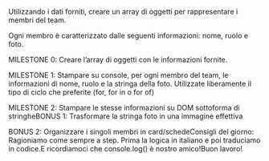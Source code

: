 Utilizzando i dati forniti, creare un array di oggetti per rappresentare i membri del team.

Ogni membro è caratterizzato dalle seguenti informazioni: nome, ruolo e foto.

MILESTONE 0:
Creare l’array di oggetti con le informazioni fornite.

MILESTONE 1:
Stampare su console, per ogni membro del team, le informazioni di nome, ruolo e la stringa della foto.
Utilizzate liberamente il tipo di ciclo che preferite (for, for in o for of)

MILESTONE 2:
Stampare le stesse informazioni su DOM sottoforma di stringheBONUS 1:
Trasformare la stringa foto in una immagine effettiva

BONUS 2:
Organizzare i singoli membri in card/schedeConsigli del giorno:
Ragioniamo come sempre a step.
Prima la logica in italiano e poi traduciamo in codice.E ricordiamoci che console.log() è nostro amico!Buon lavoro!
